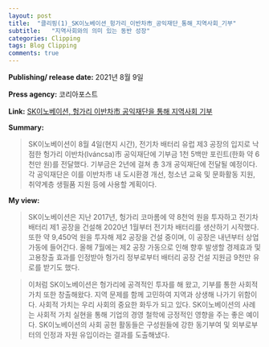 ```yaml
---
layout: post
title:  "클리핑(1)_SK이노베이션_헝가리_이반차市_공익재단_통해_지역사회_기부"
subtitle:   "지역사회와의 의미 있는 동반 성장"
categories: Clipping
tags: Blog Clipping
comments: true
---
```

**Publishing/ release date:** 2021년 8월 9일          


**Press agency:** 코리아포스트            


**Link:** [SK이노베이션, 헝가리 이반차市 공익재단을 통해 지역사회 기부](https://www.koreapost.com/news/articleView.html?idxno=24187)


**Summary:**            
>SK이노베이션이 8월 4일(현지 시간), 전기차 배터리 유럽 제3 공장의 입지로 낙점한 헝가리 이반차(Iváncsa)市 공익재단에 기부금 1천 5백만 포린트(한화 약 6천만 원)를 전달했다. 
기부금은 2년에 걸쳐 총 3개 공익재단에 전달될 예정이다. 각 공익재단은 이를 이반차市 내 도시환경 개선, 청소년 교육 및 문화활동 지원, 취약계층 생필품 지원 등에 사용할 계획이다.        


**My view:**          
>SK이노베이션은 지난 2017년, 헝가리 코마롬에 약 8천억 원을 투자하고 전기차 배터리 제1 공장을 건설해 2020년 1월부터 전기차 배터리를 생산하기 시작했다. 또한 약 9,450억 원을 투자해 제2 공장을 건설 중이며, 이 공장은 내년부터 상업 가동에 들어간다. 올해 7월에는 제2 공장 가동으로 인해 향후 발생할 경제효과 및 고용창출 효과를 인정받아 헝가리 정부로부터 배터리 공장 건설 지원금 9천만 유로를 받기도 했다.            


>이처럼 SK이노베이션은 헝가리에 공격적인 투자를 해 왔고, 기부를 통한 사회적 가치 또한 창출해왔다. 지역 문제를 함께 고민하여 지역과 상생해 나가기 위함이다. 사회적 가치는 우리 사회의 중요한 화두가 되고 있다. SK이노베이션의 사례는 사회적 가치 실현을 통해 기업의 경영 철학에 긍정적인 영향을 주는 좋은 예이다.  SK이노베이션의 사회 공헌 활동들은 구성원들에 강한 동기부여 및 외부로부터의 인정과 자원 유입이라는 결과를 도출해냈다.  

